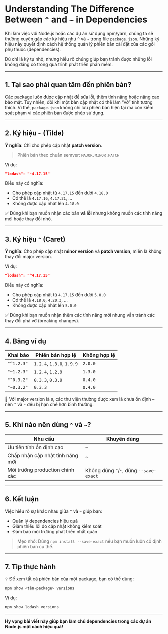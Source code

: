 # Understanding The Difference Between `^` and `~` in Dependencies

Khi làm việc với Node.js hoặc các dự án sử dụng npm/yarn, chúng ta sẽ thường xuyên gặp các ký hiệu như `^` và `~` trong file `package.json`. Những ký hiệu này quyết định cách hệ thống quản lý phiên bản cài đặt của các gói phụ thuộc (dependencies).

Dù chỉ là ký tự nhỏ, nhưng hiểu rõ chúng giúp bạn tránh được những lỗi không đáng có trong quá trình phát triển phần mềm.

---

## 1. Tại sao phải quan tâm đến phiên bản?

Các package luôn được cập nhật để sửa lỗi, thêm tính năng hoặc nâng cao bảo mật. Tuy nhiên, đôi khi một bản cập nhật có thể làm “vỡ” tính tương thích. Vì thế, `package.json` không chỉ lưu phiên bản hiện tại mà còn kiểm soát phạm vi các phiên bản được phép sử dụng.

---

## 2. Ký hiệu `~` (Tilde)

**Ý nghĩa**: Chỉ cho phép cập nhật **patch version**.

> Phiên bản theo chuẩn semver: `MAJOR.MINOR.PATCH`

Ví dụ:

```json
"lodash": "~4.17.15"
```

Điều này có nghĩa:

- Cho phép cập nhật từ `4.17.15` đến dưới `4.18.0`
- Có thể là `4.17.16`, `4.17.21`, ...
- Không được cập nhật lên `4.18.0`

✅ Dùng khi bạn muốn nhận các bản **vá lỗi** nhưng không muốn các tính năng mới hoặc thay đổi nhỏ.

---

## 3. Ký hiệu `^` (Caret)

**Ý nghĩa**: Cho phép cập nhật **minor version** và **patch version**, miễn là không thay đổi major version.

Ví dụ:

```json
"lodash": "^4.17.15"
```

Điều này có nghĩa:

- Cho phép cập nhật từ `4.17.15` đến dưới `5.0.0`
- Có thể là `4.18.0`, `4.20.3`, ...
- Không được cập nhật lên `5.0.0`

✅ Dùng khi bạn muốn nhận thêm các tính năng mới nhưng vẫn tránh các thay đổi phá vỡ (breaking changes).

---

## 4. Bảng ví dụ

| Khai báo   | Phiên bản hợp lệ          | Không hợp lệ |
| ---------- | ------------------------- | ------------ |
| `"^1.2.3"` | `1.2.4`, `1.3.0`, `1.9.9` | `2.0.0`      |
| `"~1.2.3"` | `1.2.4`, `1.2.9`          | `1.3.0`      |
| `"^0.3.2"` | `0.3.3`, `0.3.9`          | `0.4.0`      |
| `"~0.3.2"` | `0.3.3`                   | `0.4.0`      |

📌 Với major version là `0`, các thư viện thường được xem là chưa ổn định – nên `^` và `~` đều bị hạn chế hơn bình thường.

---

## 5. Khi nào nên dùng `^` và `~`?

| Nhu cầu                          | Khuyên dùng                             |
| -------------------------------- | --------------------------------------- |
| Ưu tiên tính ổn định cao         | `~`                                     |
| Chấp nhận cập nhật tính năng mới | `^`                                     |
| Môi trường production chính xác  | Không dùng `^`/`~`, dùng `--save-exact` |

---

## 6. Kết luận

Việc hiểu rõ sự khác nhau giữa `^` và `~` giúp bạn:

- Quản lý dependencies hiệu quả
- Giảm thiểu lỗi do cập nhật không kiểm soát
- Đảm bảo môi trường phát triển nhất quán

> Mẹo nhỏ: Dùng `npm install --save-exact` nếu bạn muốn luôn cố định phiên bản cụ thể.

---

## 7. Tip thực hành

💡 Để xem tất cả phiên bản của một package, bạn có thể dùng:

```bash
npm show <tên-package> versions
```

Ví dụ:

```bash
npm show lodash versions
```

---

**Hy vọng bài viết này giúp bạn làm chủ dependencies trong các dự án Node.js một cách hiệu quả!**
